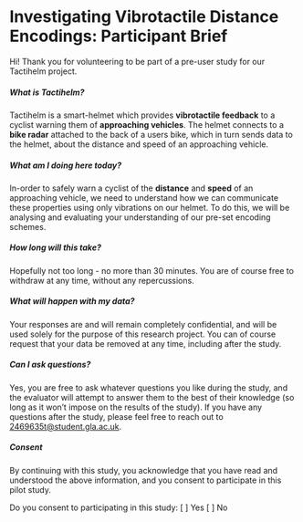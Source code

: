 # Investigating Vibrotactile Distance Encodings: Participant Brief

Hi! Thank you for volunteering to be part of a pre-user study for our Tactihelm project.
##### What is Tactihelm?
Tactihelm is a smart-helmet which provides **vibrotactile feedback** to a cyclist warning them of **approaching vehicles**. The helmet connects to a **bike radar** attached to the back of a users bike, which in turn sends data to the helmet, about the distance and speed of an approaching vehicle.
##### What am I doing here today?
In-order to safely warn a cyclist of the **distance** and **speed** of an approaching vehicle, we need to understand how we can communicate these properties using only vibrations on our helmet.
To do this, we will be analysing and evaluating your understanding of our pre-set encoding schemes.
##### How long will this take?
Hopefully not too long - no more than 30 minutes. You are of course free to withdraw at any time, without any repercussions. 
##### What will happen with my data?
Your responses are and will remain completely confidential, and will be used solely for the purpose of this research project. You can of course request that your data be removed at any time, including after the study.
##### Can I ask questions?
Yes, you are free to ask whatever questions you like during the study, and the evaluator will attempt to answer them to the best of their knowledge (so long as it won’t impose on the results of the study). If you have any questions after the study, please feel free to reach out to [2469635t@student.gla.ac.uk](mailto:2469635t@student.gla.ac.uk).
##### Consent
By continuing with this study, you acknowledge that you have read and understood the above information, and you consent to participate in this pilot study.

Do you consent to participating in this study: [ ] Yes [ ] No